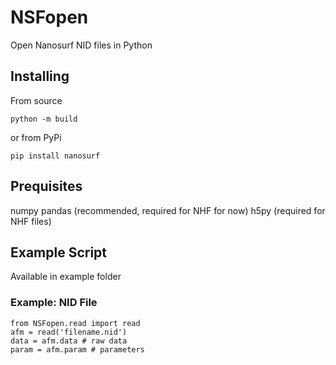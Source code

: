 # NSFopen
Open Nanosurf NID files in Python

## Installing
From source
```
python -m build
```
or from PyPi
```
pip install nanosurf
```

## Prequisites
numpy
pandas (recommended, required for NHF for now)
h5py (required for NHF files)


## Example Script
Available in example folder

### Example: NID File
```
from NSFopen.read import read
afm = read('filename.nid')
data = afm.data # raw data
param = afm.param # parameters
```
